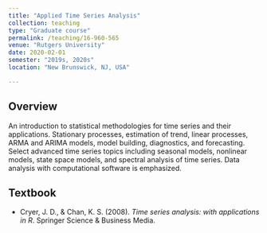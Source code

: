 ```yaml
---
title: "Applied Time Series Analysis"
collection: teaching
type: "Graduate course"
permalink: /teaching/16-960-565
venue: "Rutgers University"
date: 2020-02-01
semester: "2019s, 2020s"
location: "New Brunswick, NJ, USA"

---
```




## Overview

An introduction to statistical methodologies for time series and their applications. Stationary processes, estimation of trend, linear processes, ARMA and ARIMA models, model building, diagnostics, and forecasting. Select advanced time series topics including seasonal models, nonlinear models, state space models, and spectral analysis of time series. Data analysis with computational software is emphasized.

## Textbook

* Cryer, J. D., & Chan, K. S. (2008). *Time series analysis: with applications in R*. Springer Science & Business Media.


